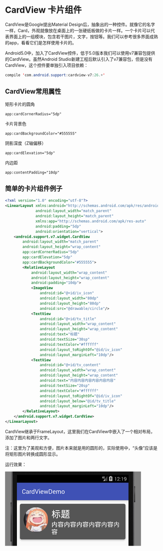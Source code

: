 # CardView 卡片组件

CardView是Google提出Material Design后，抽象出的一种控件。就像它的名字一样，Card，外观就像放在桌面上的一张硬纸板做的卡片一样。一个卡片可以代表界面上的一组模块，包含若干图片，文字，按钮等。我们可以参考很多界面成熟的app，看看它们是怎样使用卡片的。

Android5.0中，加入了CardView控件，低于5.0版本我们可以使用v7兼容包提供的CardView。虽然Android Studio新建工程后默认引入了v7兼容包，但是没有CardView，这个控件要单独引入项目依赖：

```java
compile 'com.android.support:cardview-v7:26.+'
```

## CardView常用属性

矩形卡片的圆角
```
app:cardCornerRadius="5dp"
```

卡片背景色
```
app:cardBackgroundColor="#555555"
```

阴影深度（Z轴偏移）
```
app:cardElevation="5dp"
```

内边距
```
app:contentPadding="10dp"
```

## 简单的卡片组件例子

```xml
<?xml version="1.0" encoding="utf-8"?>
<LinearLayout xmlns:android="http://schemas.android.com/apk/res/android"
			  android:layout_width="match_parent"
			  android:layout_height="match_parent"
			  xmlns:app="http://schemas.android.com/apk/res-auto"
			  android:padding="5dp"
			  android:orientation="vertical">
	<android.support.v7.widget.CardView
		android:layout_width="match_parent"
		android:layout_height="wrap_content"
		app:cardCornerRadius="5dp"
		app:cardElevation="5dp"
		app:cardBackgroundColor="#555555">
		<RelativeLayout
			android:layout_width="wrap_content"
			android:layout_height="wrap_content"
			android:padding="10dp">
			<ImageView
				android:id="@+id/iv_icon"
				android:layout_width="80dp"
				android:layout_height="80dp"
				android:src="@drawable/circle"/>
			<TextView
				android:id="@+id/tv_title"
				android:layout_width="wrap_content"
				android:layout_height="wrap_content"
				android:text="标题"
				android:textSize="30sp"
				android:textColor="#ffffff"
				android:layout_toRightOf="@id/iv_icon"
				android:layout_marginLeft="10dp"/>
			<TextView
				android:id="@+id/tv_content"
				android:layout_width="wrap_content"
				android:layout_height="wrap_content"
				android:text="内容内容内容内容内容内容"
				android:textSize="20sp"
				android:textColor="#ffffff"
				android:layout_toRightOf="@id/iv_icon"
				android:layout_below="@id/tv_title"
				android:layout_marginLeft="10dp"/>
		</RelativeLayout>
	</android.support.v7.widget.CardView>
</LinearLayout>
```

CardView继承于FrameLayout，这里我们在CardView中嵌入了一个相对布局，添加了图片和两行文字。

注：这里为了美观和方便，图片本来就是用的圆形的，实际使用中，“头像”应该是将矩形图片转换成圆形显示。

运行效果：

![](res/1.png)
